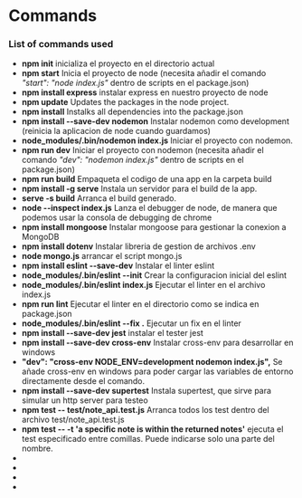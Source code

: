 # Commands

### List of commands used
- <b>npm init</b> inicializa el proyecto en el directorio actual
- <b>npm start</b> Inicia el proyecto de node (necesita añadir el comando <i>"start": "node index.js"</i> dentro de scripts en el package.json)
- <b>npm install express</b> instalar express en nuestro proyecto de node
- <b>npm update</b> Updates the packages in the node project.
- <b>npm install</b> Instalks all dependencies into the package.json
- <b>npm install --save-dev nodemon</b> Instalar nodemon como development (reinicia la aplicacion de node cuando guardamos)
- <b>node_modules/.bin/nodemon index.js</b> Iniciar el proyecto con nodemon.
- <b>npm run dev</b> Iniciar el proyecto con nodemon (necesita añadir el comando <i>"dev": "nodemon index.js"</i> dentro de scripts en el package.json)
- <b>npm run build</b> Empaqueta el codigo de una app en la carpeta build
- <b>npm install -g serve</b> Instala un servidor para el build de la app.
- <b>serve -s build</b> Arranca el build generado. 
- <b>node --inspect index.js</b> Lanza el debugger de node, de manera que podemos usar la consola de debugging de chrome
- <b>npm install mongoose</b> Instalar mongoose para gestionar la conexion a MongoDB
- <b>npm install dotenv</b> Instalar libreria de gestion de archivos .env
- <b>node mongo.js</b> arrancar el script mongo.js
- <b>npm install eslint --save-dev</b> Instalar el linter eslint
- <b>node_modules/.bin/eslint --init</b> Crear la configuracion inicial del eslint
- <b>node_modules/.bin/eslint index.js</b> Ejecutar el linter en el archivo index.js
- <b>npm run lint</b> Ejecutar el linter en el directorio como se indica en package.json
- <b>node_modules/.bin/eslint --fix .</b> Ejecutar un fix en el linter
- <b>npm install --save-dev jest</b> instalar el tester jest
- <b>npm install --save-dev cross-env</b> Instalar cross-env para desarrollar en windows
- <b>"dev": "cross-env NODE_ENV=development nodemon index.js",</b>  Se añade cross-env en windows para poder cargar las variables de entorno directamente desde el comando.
- <b>npm install --save-dev supertest</b> Instala supertest, que sirve para simular un http server para testeo
- <b>npm test -- test/note_api.test.js</b> Arranca todos los test dentro del archivo test/note_api.test.js
- <b>npm test -- -t 'a specific note is within the returned notes'</b> ejecuta el test especificado entre comillas. Puede indicarse solo una parte del nombre.
- <b></b>
- <b></b>
- <b></b>
- <b></b>